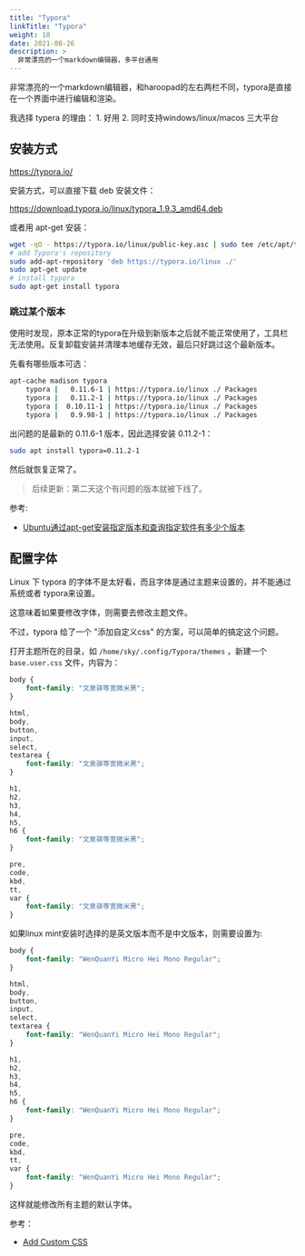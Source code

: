 ```yaml
---
title: "Typora"
linkTitle: "Typora"
weight: 10
date: 2021-08-26
description: >
  非常漂亮的一个markdown编辑器，多平台通用
---
```


非常漂亮的一个markdown编辑器，和haroopad的左右两栏不同，typora是直接在一个界面中进行编辑和渲染。

我选择 typera 的理由： 1. 好用 2. 同时支持windows/linux/macos 三大平台

## 安装方式

https://typora.io/

安装方式，可以直接下载 deb 安装文件：

https://download.typora.io/linux/typora_1.9.3_amd64.deb

或者用 apt-get 安装：

```bash
wget -qO - https://typora.io/linux/public-key.asc | sudo tee /etc/apt/trusted.gpg.d/typora.asc
# add Typora's repository
sudo add-apt-repository 'deb https://typora.io/linux ./'
sudo apt-get update
# install typora
sudo apt-get install typora
```

### 跳过某个版本

使用时发现，原本正常的typora在升级到新版本之后就不能正常使用了，工具栏无法使用。反复卸载安装并清理本地缓存无效，最后只好跳过这个最新版本。

先看有哪些版本可选：

```bash
apt-cache madison typora
    typora |   0.11.6-1 | https://typora.io/linux ./ Packages
    typora |   0.11.2-1 | https://typora.io/linux ./ Packages
    typora |  0.10.11-1 | https://typora.io/linux ./ Packages
    typora |   0.9.98-1 | https://typora.io/linux ./ Packages
```

出问题的是最新的 0.11.6-1 版本，因此选择安装 0.11.2-1：

```bash
sudo apt install typora=0.11.2-1
```

然后就恢复正常了。

> 后续更新：第二天这个有问题的版本就被下线了。

参考:

- [Ubuntu通过apt-get安装指定版本和查询指定软件有多少个版本](https://www.cnblogs.com/EasonJim/p/7144017.html)

## 配置字体

Linux 下 typora 的字体不是太好看，而且字体是通过主题来设置的，并不能通过系统或者 typora来设置。

这意味着如果要修改字体，则需要去修改主题文件。

不过，typora 给了一个 "添加自定义css" 的方案，可以简单的搞定这个问题。

打开主题所在的目录，如 `/home/sky/.config/Typora/themes` ，新建一个 `base.user.css` 文件，内容为：

```css
body {
    font-family: "文泉驿等宽微米黑";
}

html,
body,
button,
input,
select,
textarea {
    font-family: "文泉驿等宽微米黑";
}

h1,
h2,
h3,
h4,
h5,
h6 {
    font-family: "文泉驿等宽微米黑";
}

pre,
code,
kbd,
tt,
var {
    font-family: "文泉驿等宽微米黑";
}
```

如果linux mint安装时选择的是英文版本而不是中文版本，则需要设置为:

```css
body {
    font-family: "WenQuanYi Micro Hei Mono Regular";
}

html,
body,
button,
input,
select,
textarea {
    font-family: "WenQuanYi Micro Hei Mono Regular";
}

h1,
h2,
h3,
h4,
h5,
h6 {
    font-family: "WenQuanYi Micro Hei Mono Regular";
}

pre,
code,
kbd,
tt,
var {
    font-family: "WenQuanYi Micro Hei Mono Regular";
}
```

这样就能修改所有主题的默认字体。

参考：

- [Add Custom CSS](https://support.typora.io/Add-Custom-CSS/)

